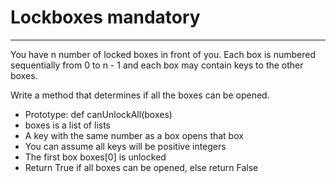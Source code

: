 # Lockboxes mandatory

----------
You have n number of locked boxes in front of you. Each box is numbered sequentially from 0 to n - 1 and each box may contain keys to the other boxes.

Write a method that determines if all the boxes can be opened.

   * Prototype: def canUnlockAll(boxes)
   * boxes is a list of lists
   * A key with the same number as a box opens that box
   * You can assume all keys will be positive integers
   * The first box boxes[0] is unlocked
   * Return True if all boxes can be opened, else return False

